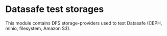 # Datasafe test storages

This module contains DFS storage-providers used to test Datasafe (CEPH, minio, filesystem, Amazon S3).